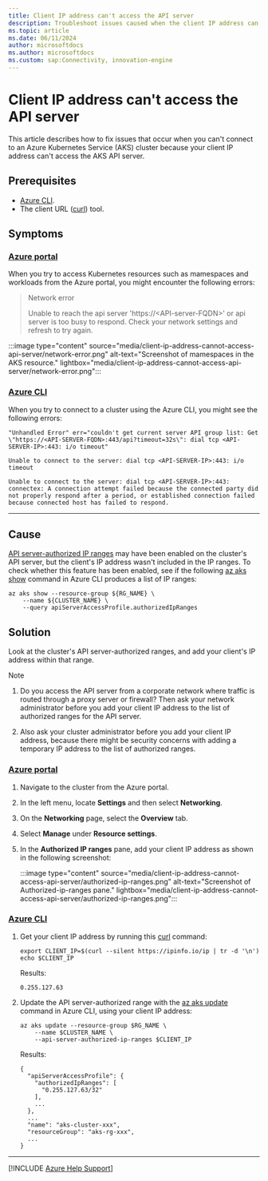 ```yaml
---
title: Client IP address can't access the API server
description: Troubleshoot issues caused when the client IP address can't access the API server on an Azure Kubernetes Service (AKS) cluster.
ms.topic: article
ms.date: 06/11/2024
author: microsoftdocs
ms.author: microsoftdocs
ms.custom: sap:Connectivity, innovation-engine
---
```


# Client IP address can't access the API server

This article describes how to fix issues that occur when you can't connect to an Azure Kubernetes Service (AKS) cluster because your client IP address can't access the AKS API server.

## Prerequisites

- [Azure CLI](/cli/azure/install-azure-cli).
- The client URL ([curl](https://techcommunity.microsoft.com/t5/containers/tar-and-curl-come-to-windows/ba-p/382409)) tool.

## Symptoms

### [Azure portal](#tab/azure-portal)

When you try to access Kubernetes resources such as mamespaces and workloads from the Azure portal, you might encounter the following errors:

> Network error
>
> Unable to reach the api server 'https://\<API-server-FQDN>' or api server is too busy to respond. Check your network settings and refresh to try again.

:::image type="content" source="media/client-ip-address-cannot-access-api-server/network-error.png" alt-text="Screenshot of mamespaces in the AKS resource." lightbox="media/client-ip-address-cannot-access-api-server/network-error.png":::

### [Azure CLI](#tab/azure-cli)

When you try to connect to a cluster using the Azure CLI, you might see the following errors:

```output
"Unhandled Error" err="couldn't get current server API group list: Get \"https://<API-SERVER-FQDN>:443/api?timeout=32s\": dial tcp <API-SERVER-IP>:443: i/o timeout"

Unable to connect to the server: dial tcp <API-SERVER-IP>:443: i/o timeout

Unable to connect to the server: dial tcp <API-SERVER-IP>:443: connectex: A connection attempt failed because the connected party did not properly respond after a period, or established connection failed because connected host has failed to respond.
```

---

## Cause

[API server-authorized IP ranges](/azure/aks/api-server-authorized-ip-ranges) may have been enabled on the cluster's API server, but the client's IP address wasn't included in the IP ranges. To check whether this feature has been enabled, see if the following [az aks show](/cli/azure/aks#az-aks-show) command in Azure CLI produces a list of IP ranges:

```azurecli
az aks show --resource-group ${RG_NAME} \
    --name ${CLUSTER_NAME} \
    --query apiServerAccessProfile.authorizedIpRanges
```

## Solution

Look at the cluster's API server-authorized ranges, and add your client's IP address within that range.

> [!NOTE]
>
> 1. Do you access the API server from a corporate network where traffic is routed through a proxy server or firewall? Then ask your network administrator before you add your client IP address to the list of authorized ranges for the API server.
>
> 1. Also ask your cluster administrator before you add your client IP address, because there might be security concerns with adding a temporary IP address to the list of authorized ranges.

### [Azure portal](#tab/azure-portal)

1. Navigate to the cluster from the Azure portal.
2. In the left menu, locate **Settings** and then select **Networking**.
3. On the **Networking** page, select the **Overview** tab.
4. Select **Manage** under **Resource settings**.
5. In the **Authorized IP ranges** pane, add your client IP address as shown in the following screenshot:

    :::image type="content" source="media/client-ip-address-cannot-access-api-server/authorized-ip-ranges.png" alt-text="Screenshot of Authorized-ip-ranges pane."  lightbox="media/client-ip-address-cannot-access-api-server/authorized-ip-ranges.png":::

### [Azure CLI](#tab/azure-cli)

1. Get your client IP address by running this [curl](https://curl.se/docs/manpage.html) command:

    ```azurecli
    export CLIENT_IP=$(curl --silent https://ipinfo.io/ip | tr -d '\n')
    echo $CLIENT_IP
    ```

    Results:

    <!-- expected_similarity=0.3 -->

    ```output
    0.255.127.63
    ```

2. Update the API server-authorized range with the [az aks update](/cli/azure/aks#az-aks-update) command in Azure CLI, using your client IP address:

    ```azurecli
    az aks update --resource-group $RG_NAME \
        --name $CLUSTER_NAME \
        --api-server-authorized-ip-ranges $CLIENT_IP
    ```

    Results:

    <!-- expected_similarity=0.3 -->

    ```output
    {
      "apiServerAccessProfile": {
        "authorizedIpRanges": [
          "0.255.127.63/32"
        ],
        ...
      },
      ...
      "name": "aks-cluster-xxx",
      "resourceGroup": "aks-rg-xxx",
      ...
    }
    ```

---

[!INCLUDE [Azure Help Support](../../../includes/azure-help-support.md)]
